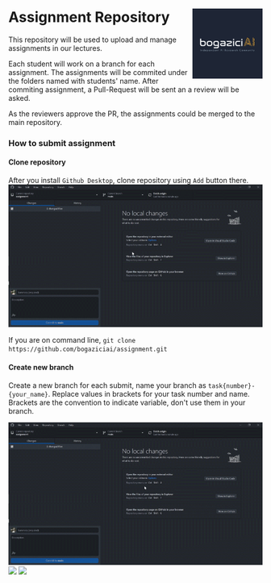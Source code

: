 # Assignment Repository <a href='https://bogaziciai.com//'><img src='logo/bogaziciai-logo-sq.png' align="right" height="139" /></a>

This repository will be used to upload and manage assignments
in our lectures.

Each student will work on a branch for each assignment. The assignments
will be commited under the folders named with students' name. After commiting
assignment, a Pull-Request will be sent an a review will be asked.

As the reviewers approve the PR, the assignments could be merged to the
main repository.

### How to submit assignment

#### Clone repository

After you install `Github Desktop`, clone repository using `Add`
button there.
<img src="/media/1-clone-repository.gif">

If you are on command line,
`git clone https://github.com/bogaziciai/assignment.git`

#### Create new branch

Create a new branch for each submit, name your branch as
`task{number}-{your_name}`. Replace values in brackets
for your task number and name. Brackets are the convention
to indicate variable, don't use them in your branch.

<img src="/media/2-create-branch.gif">
<img src="/media/3-submit-assignment.gif">
<img src="/media/4-see-reviews.gif">